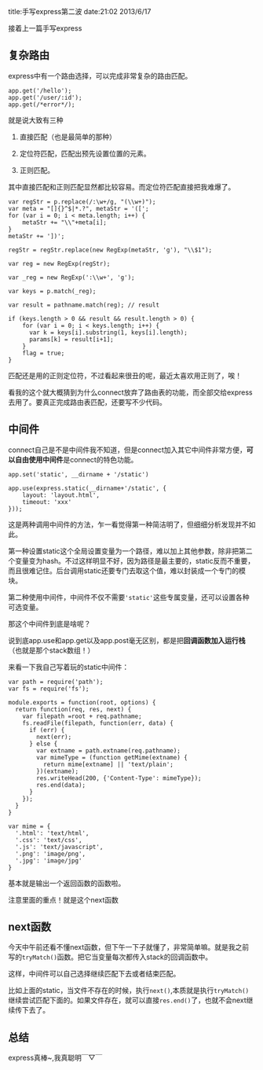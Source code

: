 title:手写express第二波
date:21:02 2013/6/17

接着上一篇手写express

复杂路由
----------

express中有一个路由选择，可以完成非常复杂的路由匹配。

	app.get('/hello');
	app.get('/user/:id');
	app.get(/*error*/);

就是说大致有三种

1. 直接匹配（也是最简单的那种）

2. 定位符匹配，匹配出预先设置位置的元素。

3. 正则匹配。


其中直接匹配和正则匹配显然都比较容易。而定位符匹配直接把我难爆了。

	var regStr = p.replace(/:\w+/g, "(\\w+)");
	var meta = "[]{}^$|*.?", metaStr = '([';
	for (var i = 0; i < meta.length; i++) {
		metaStr += "\\"+meta[i];
	}
	metaStr += '])';
	
	regStr = regStr.replace(new RegExp(metaStr, 'g'), "\\$1");
	
	var reg = new RegExp(regStr);
	
	var _reg = new RegExp(':\\w+', 'g');
	
	var keys = p.match(_reg);
	
	var result = pathname.match(reg); // result
	
	if (keys.length > 0 && result && result.length > 0) {
		for (var i = 0; i < keys.length; i++) {
		  var k = keys[i].substring(1, keys[i].length);
		  params[k] = result[i+1];
		}
		flag = true;
	}

匹配还是用的正则定位符，不过看起来很丑的呢，最近太喜欢用正则了，唉！

看我的这个就大概猜到为什么connect放弃了路由表的功能，而全部交给express去用了。要真正完成路由表匹配，还要写不少代码。

中间件
----------
connect自己是不是中间件我不知道，但是connect加入其它中间件非常方便，**可以自由使用中间件**是connect的特色功能。

	app.set('static', __dirname + '/static')
	
	app.use(express.static(__dirname+'/static', {
		layout: 'layout.html',
		timeout: 'xxx'
	}));

这是两种调用中间件的方法，乍一看觉得第一种简洁明了，但细细分析发现并不如此。

第一种设置static这个全局设置变量为一个路径，难以加上其他参数，除非把第二个变量变为hash。不过这样明显不好，因为路径是最主要的，static反而不重要，而且很难记住。后台调用static还要专门去取这个值，难以封装成一个专门的模块。

第二种使用中间件，中间件不仅不需要`'static'`这些专属变量，还可以设置各种可选变量。

那这个中间件到底是啥呢？

说到底app.use和app.get以及app.post毫无区别，都是把**回调函数加入运行栈**（也就是那个stack数组！）

来看一下我自己写着玩的static中间件：

	var path = require('path');
	var fs = require('fs');
	
	module.exports = function(root, options) {
	  return function(req, res, next) {
	    var filepath =root + req.pathname;
	    fs.readFile(filepath, function(err, data) {
	      if (err) {
	        next(err);
	      } else {
	        var extname = path.extname(req.pathname);
	        var mimeType = (function getMime(extname) {
	          return mime[extname] || 'text/plain';
	        })(extname);
	        res.writeHead(200, {'Content-Type': mimeType});
	        res.end(data);
	      }
	    });
	  }
	}
	
	var mime = {
	  '.html': 'text/html',
	  '.css': 'text/css',
	  '.js': 'text/javascript',
	  '.png': 'image/png',
	  '.jpg': 'image/jpg'
	}

基本就是输出一个返回函数的函数啦。

注意里面的重点！就是这个next函数

next函数
---------
今天中午前还看不懂next函数，但下午一下子就懂了，非常简单嘛。就是我之前写的`tryMatch()`函数。把它当变量每次都传入stack的回调函数中。

这样，中间件可以自己选择继续匹配下去或者结束匹配。

比如上面的static，当文件不存在的时候，执行`next()`,本质就是执行`tryMatch()`继续尝试匹配下面的。如果文件存在，就可以直接`res.end()`了，也就不会next继续传下去了。

总结
------
express真棒~,我真聪明￣▽￣




